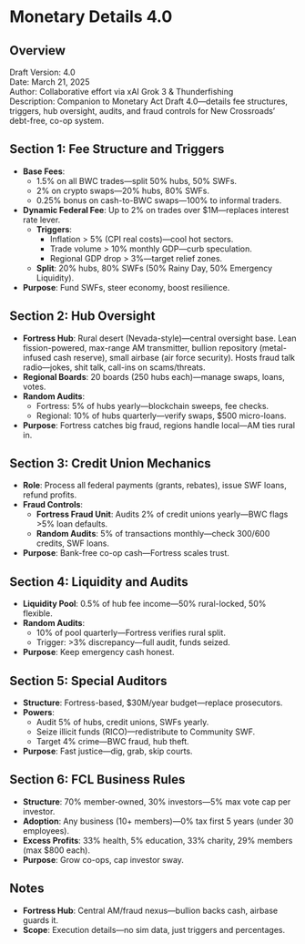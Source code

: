 # Monetary Details 4.0

## Overview
Draft Version: 4.0  
Date: March 21, 2025  
Author: Collaborative effort via xAI Grok 3 & Thunderfishing  
Description: Companion to Monetary Act Draft 4.0—details fee structures, triggers, hub oversight, audits, and fraud controls for New Crossroads’ debt-free, co-op system.

## Section 1: Fee Structure and Triggers
- **Base Fees**:  
  - 1.5% on all BWC trades—split 50% hubs, 50% SWFs.  
  - 2% on crypto swaps—20% hubs, 80% SWFs.  
  - 0.25% bonus on cash-to-BWC swaps—100% to informal traders.  
- **Dynamic Federal Fee**: Up to 2% on trades over $1M—replaces interest rate lever.  
  - **Triggers**:  
    - Inflation > 5% (CPI real costs)—cool hot sectors.  
    - Trade volume > 10% monthly GDP—curb speculation.  
    - Regional GDP drop > 3%—target relief zones.  
  - **Split**: 20% hubs, 80% SWFs (50% Rainy Day, 50% Emergency Liquidity).  
- **Purpose**: Fund SWFs, steer economy, boost resilience.

## Section 2: Hub Oversight
- **Fortress Hub**: Rural desert (Nevada-style)—central oversight base. Lean fission-powered, max-range AM transmitter, bullion repository (metal-infused cash reserve), small airbase (air force security). Hosts fraud talk radio—jokes, shit talk, call-ins on scams/threats.  
- **Regional Boards**: 20 boards (250 hubs each)—manage swaps, loans, votes.  
- **Random Audits**:  
  - Fortress: 5% of hubs yearly—blockchain sweeps, fee checks.  
  - Regional: 10% of hubs quarterly—verify swaps, $500 micro-loans.  
- **Purpose**: Fortress catches big fraud, regions handle local—AM ties rural in.

## Section 3: Credit Union Mechanics
- **Role**: Process all federal payments (grants, rebates), issue SWF loans, refund profits.  
- **Fraud Controls**:  
  - **Fortress Fraud Unit**: Audits 2% of credit unions yearly—BWC flags >5% loan defaults.  
  - **Random Audits**: 5% of transactions monthly—check $300/$600 credits, SWF loans.  
- **Purpose**: Bank-free co-op cash—Fortress scales trust.

## Section 4: Liquidity and Audits
- **Liquidity Pool**: 0.5% of hub fee income—50% rural-locked, 50% flexible.  
- **Random Audits**:  
  - 10% of pool quarterly—Fortress verifies rural split.  
  - Trigger: >3% discrepancy—full audit, funds seized.  
- **Purpose**: Keep emergency cash honest.

## Section 5: Special Auditors
- **Structure**: Fortress-based, $30M/year budget—replace prosecutors.  
- **Powers**:  
  - Audit 5% of hubs, credit unions, SWFs yearly.  
  - Seize illicit funds (RICO)—redistribute to Community SWF.  
  - Target 4% crime—BWC fraud, hub theft.  
- **Purpose**: Fast justice—dig, grab, skip courts.

## Section 6: FCL Business Rules
- **Structure**: 70% member-owned, 30% investors—5% max vote cap per investor.  
- **Adoption**: Any business (10+ members)—0% tax first 5 years (under 30 employees).  
- **Excess Profits**: 33% health, 5% education, 33% charity, 29% members (max $800 each).  
- **Purpose**: Grow co-ops, cap investor sway.

## Notes
- **Fortress Hub**: Central AM/fraud nexus—bullion backs cash, airbase guards it.  
- **Scope**: Execution details—no sim data, just triggers and percentages.
